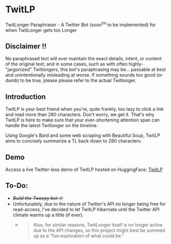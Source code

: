 # TwitLP
TwitLonger Paraphraser - A Twitter Bot (soon<sup>tm</sup> to be implemented) for when TwitLonger gets too Longer

## Disclaimer ‼️
No paraphrased text will ever maintain the exact details, intent, or content of the original text; and in some cases, such as with often highly-"jargonized" Twitlongers, this bot's paraphrasing may be... passable at best and unintentionally misleading at worse. If something sounds too good (or dumb) to be true, please please refer to the actual Twitlonger. 

## Introduction
TwitLP is your best friend when you're, quite frankly, too lazy to click a link and read more than 280 characters. Don't worry, we get it. That's why TwitLP is here to make sure that your ever-shortening attention span can handle the latest Twitlonger on the timeline.

Using Google's Bard and some web scraping with Beautiful Soup, TwitLP aims to concisely summarize a TL back down to 280 characters.

## Demo
Access a live Twitter-less demo of TwitLP hosted on HuggingFace: [TwitLP](https://huggingface.co/spaces/hamlegs/TwitLP)

## To-Do:
- ~~<i> Build the Tweepy bot 🙄 </i>~~
- Unfortunately, due to the nature of Twitter's API no longer being free for read-access, I've decided to let TwitLP hibernate until the Twitter API climate warms up a little (if ever).
  - > Also, for similar reasons, TwitLonger itself is no longer active due to the API changes, so this project might best be summed up as a "fun exploration of what could be."
